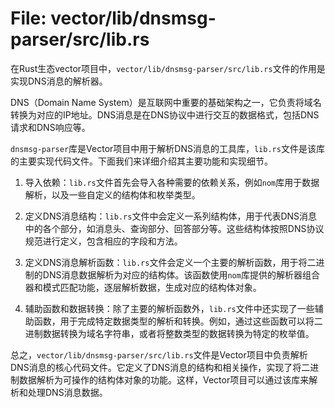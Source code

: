 # File: vector/lib/dnsmsg-parser/src/lib.rs

在Rust生态vector项目中，`vector/lib/dnsmsg-parser/src/lib.rs`文件的作用是实现DNS消息的解析器。

DNS（Domain Name System）是互联网中重要的基础架构之一，它负责将域名转换为对应的IP地址。DNS消息是在DNS协议中进行交互的数据格式，包括DNS请求和DNS响应等。

`dnsmsg-parser`库是Vector项目中用于解析DNS消息的工具库，`lib.rs`文件是该库的主要实现代码文件。下面我们来详细介绍其主要功能和实现细节。

1. 导入依赖：`lib.rs`文件首先会导入各种需要的依赖关系，例如`nom`库用于数据解析，以及一些自定义的结构体和枚举类型。

2. 定义DNS消息结构：`lib.rs`文件中会定义一系列结构体，用于代表DNS消息中的各个部分，如消息头、查询部分、回答部分等。这些结构体按照DNS协议规范进行定义，包含相应的字段和方法。

3. 定义DNS消息解析函数：`lib.rs`文件会定义一个主要的解析函数，用于将二进制的DNS消息数据解析为对应的结构体。该函数使用`nom`库提供的解析器组合器和模式匹配功能，逐层解析数据，生成对应的结构体对象。

4. 辅助函数和数据转换：除了主要的解析函数外，`lib.rs`文件中还实现了一些辅助函数，用于完成特定数据类型的解析和转换。例如，通过这些函数可以将二进制数据转换为域名字符串，或者将整数类型的数据转换为特定的枚举值。

总之，`vector/lib/dnsmsg-parser/src/lib.rs`文件是Vector项目中负责解析DNS消息的核心代码文件。它定义了DNS消息的结构和相关操作，实现了将二进制数据解析为可操作的结构体对象的功能。这样，Vector项目可以通过该库来解析和处理DNS消息数据。

